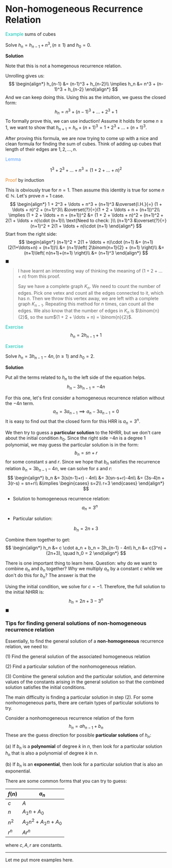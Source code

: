 # Non-homogeneous Recurrence Relation

<span style="color:#04c2b2">Example</span> sums of cubes

Solve $h_n=h_{n-1}+n^3,(n \geq 1)$ and $h_0=0$.

**Solution**

Note that this is not a homegenous recurrence relation. 

Unrolling gives us: 
$$
\begin{align*}
h_{n-1} &= (n-1)^3 + h_{n-2}\\
\implies
h_n &= n^3 + (n-1)^3 + h_{n-2}
\end{align*}
$$
And we can keep doing this. Using this as the intuition, we guess the closed form: 
$$
h_n = n^3 + (n-1)^3 + \ldots + 2^3 + 1
$$
To formally prove this, we can use induction! Assume it holds for some $n \geq 1$, we want to show that $h_{n+1} = h_n + (n+1)^3 = 1 + 2^3 + \ldots + (n+1)^3$. 

After proving this formula, we are now trying to come up with a nice and clean formula for finding the sum of cubes. Think of adding up cubes that length of their edges are $1, 2, \ldots, n$. 

<span style="color:#599eff">Lemma</span>


$$
1^3 + 2^3 + \ldots + n^3 = (1 + 2 + \ldots + n)^2
$$

<span style="color:#eb861c">Proof</span> by induction

This is obviously true for $n = 1$. Then assume this identity is true for some $n \in \mathbb{N}$. Let's prove $n+1$ case. 
$$
\begin{align*}
1 + 2^3 + \ldots + n^3 + (n+1)^3 &\overset{I.H.}{=} (1 + \ldots + n)^2 + (n+1)^3\\
&\overset{?}{=}(1 + 2 + \ldots + n + (n+1))^2\\
\implies
(1 + 2 + \ldots + n + (n+1))^2 &= (1 + 2 + \ldots + n)^2 + (n+1)^2 + 2(1 + \ldots + n)\cdot (n+1)\\
\text{Need to check: }\\
(n+1)^3 &\overset{?}{=} (n+1)^2 + 2(1 + \ldots + n)\cdot (n+1)
\end{align*}
$$
Start from the right side: 
$$
\begin{align*}
(n+1)^2 + 2(1 + \ldots + n)\cdot (n+1) &= (n+1)(2(1+\ldots+n) + (n+1))\\
&= (n+1)\left( 2\binom{n+1}{2} + (n+1) \right)\\
&= (n+1)\left( n(n+1)+(n+1) \right)\\
&= (n+1)^3
\end{align*}
$$
$\blacksquare$

> I have learnt an interesting way of thinking the meaning of $(1+2+\ldots + n)$ from this proof.
>
> Say we have a complete graph $K_n$. We need to count the number of edges. Pick one vetex and count all the edges connected to it, which has $n$. Then we throw this vertex away, we are left with a complete graph $K_{n-1}$. Repeating this method for $n$ times, can count all the edges. We also know that the number of edges in $K_n$ is $\binom{n}{2}$, so the sum$(1 + 2 + \ldots + n) = \binom{n}{2}$.

<span style="color:#04c2b2">Exercise</span>
$$
h_n = 2h_{n-1} + 1
$$


<span style="color:#04c2b2">Exercise</span>

$\text { Solve } h_n=3 h_{n-1}-4 n,(n \geq 1) \text { and } h_0=2$.

**Solution**

Put all the terms related to $h_n$ to the left side of the equation helps.
$$
h_n - 3h_{n-1} = -4n
$$


For this one, let's first consider a homogeneous recurrence relation without the $-4n$ term.
$$
a_n = 3a_{n-1} \implies a_n - 3a_{n-1} = 0
$$
It is easy to find out that the closed form for this HRR is $a_n = 3^n$.

We then try to guess a **particular solution** to the NHRR, but we don't care about the initial condition $h_0$. Since the right side $-4n$ is a degree 1 polynomial, we may guess the particular solution is in the form:
$$
b_n = sn + r
$$
for some constant $s$ and $r$. Since we hope that $b_n$ satisfies the recurrence relation $b_n = 3b_{n-1}-4n$, we can solve for $s$ and $r$:
$$
\begin{align*}
b_n &= 3(s(n-1)+r) - 4n\\
&= 3(sn-s+r)-4n\\
&= (3s-4)n + 3(r-s) = sn+r\\
&\implies
\begin{cases}
s=2\\
r=3
\end{cases}
\end{align*}
$$

- Solution to homogeneous recurrence relation: 
$$
a_n = 3^n
$$

- Particular solution: 

$$
b_n = 2n + 3
$$

Combine them together to get: 
$$
\begin{align*}
h_n &= c \cdot a_n + b_n = 3h_{n-1} - 4n\\
h_n &= c(3^n) + (2n+3), \quad h_0 = 2
\end{align*}
$$

There is one important thing to learn here. Question: why do we want to combine $a_n$ and $b_n$ together? Why we multiply $a_n$ by a constant $c$ while we don't do this for $b_n$? The answer is that the 

Using the initial condition, we solve for $c = -1$. Therefore, the full solution to the initial NHRR is: 
$$
h_n = 2n+3-3^n
$$
$\blacksquare$




### Tips for finding general solutions of non-homogeneous recurrence relation

Essentially, to find the general solution of a **non-homogeneous** recurrence relation, we need to:

(1) Find the general solution of the associated homogeneous relation

(2) Find a particular solution of the nonhomogeneous relation.

(3) Combine the general solution and the particular solution, and determine values of the constants arising in the general solution so that the combined solution satisfies the initial conditions.



The main difficulty is finding a particular solution in step (2). For some nonhomogeneous parts, there are certain types of particular solutions to try.

Consider a nonhomogeneous recurrence relation of the form
$$
h_n=a h_{n-1}+b_n
$$
These are the guess direction for possible **particular solutions** of $h_n$:

(a) If $b_n$ is a **polynomial** of degree $k$ in $n$, then look for a particular solution $h_n$ that is also a polynomial of degree $k$ in $n$.

(b) If $b_n$ is an **exponential**, then look for a particular solution that is also an exponential.



There are some common forms that you can try to guess:

| $f(n)$ | $a_n$                 |
| ------ | --------------------- |
| $c$    | $A$                   |
| $n$    | $A_1n + A_0$          |
| $n^2$  | $A_2n^2 + A_1n + A_0$ |
| $r^n$  | $Ar^n$                |

where $c, A, r$ are constants.

---

Let me put more examples here.
